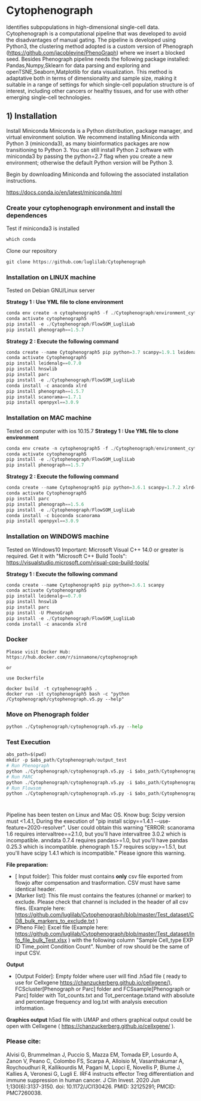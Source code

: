 # Cytophenograph

Identifies subpopulations in high-dimensional single-cell data. Cytophenograph is a computational pipeline that was developed to avoid the disadvantages of manual gating. The pipeline is developed using Python3, the clustering method adopted is a custom version of Phenograph (https://github.com/jacoblevine/PhenoGraph) where we insert a blocked seed. Besides Phenograph pipeline needs the following package installed: Pandas,Numpy,Sklearn for data parsing and exploring and openTSNE,Seaborn,Matplotlib for data visualization. This method is adaptative both in terms of dimensionality and sample size, making it suitable in a range of settings for which single-cell population structure is of interest, including other cancers or healthy tissues, and for use with other emerging single-cell technologies.

## 1) Installation 

Install Miniconda
Miniconda is a Python distribution, package manager, and virtual environment solution. We recommend installing Miniconda with Python 3 (miniconda3), as many bioinformatics packages are now transitioning to Python 3. You can still install Python 2 software with miniconda3 by passing the python=2.7 flag when you create a new environment; otherwise the default Python version will be Python 3.

Begin by downloading Miniconda and following the associated installation instructions.

https://docs.conda.io/en/latest/miniconda.html

### Create your cytophenograph environment and install the dependences

Test if miniconda3 is installed


```python
which conda
```

Clone our repository


```python
git clone https://github.com/luglilab/Cytophenograph
```


### Installation on LINUX machine
Tested on Debian GNU/Linux server

**Strategy 1 : Use YML file to clone environment** 
```python
conda env create -n cytophenograph5 -f ./Cytophenograph/environment_cytophenograph5_linux.yml
conda activate cytophenograph5
pip install -e ./Cytophenograph/FlowSOM_LugliLab
pip install phenograph==1.5.7
```
**Strategy 2 : Execute the following command** 
```python
conda create --name Cytophenograph5 pip python=3.7 scanpy=1.9.1 leidenalg=0.7.0
conda activate Cytophenograph5
pip install leidenalg==0.7.0
pip install hnswlib
pip install parc
pip install -e ./Cytophenograph/FlowSOM_LugliLab
conda install -c anaconda xlrd
pip install phenograph==1.5.7
pip install scanorama==1.7.1
pip install openpyxl==3.0.9
```

### Installation on MAC machine
Tested on computer with ios 10.15.7 
**Strategy 1 : Use YML file to clone environment** 
```python
conda env create -n cytophenograph5 -f ./Cytophenograph/environment_cytophenograph5_mac.yml
conda activate cytophenograph5
pip install -e ./Cytophenograph/FlowSOM_LugliLab
pip install phenograph==1.5.7
```
**Strategy 2 : Execute the following command** 
```python
conda create --name Cytophenograph5 pip python=3.6.1 scanpy=1.7.2 xlrd=1.2.0  hnswlib scipy=1.4.1 leidenalg=0.8.8 scanorama=1.7.1
conda activate Cytophenograph5
pip install parc
pip install phenograph==1.5.6
pip install -e ./Cytophenograph/FlowSOM_LugliLab
conda install -c bioconda scanorama
pip install openpyxl==3.0.9
```

### Installation on WINDOWS machine
Tested on Windows10
Important:  Microsoft Visual C++ 14.0 or greater is required. Get it with "Microsoft C++ Build Tools": https://visualstudio.microsoft.com/visual-cpp-build-tools/

**Strategy 1 : Execute the following command** 
```python
conda create --name Cytophenograph5 pip python=3.6.1 scanpy 
conda activate Cytophenograph5
pip install leidenalg==0.7.0
pip install hnswlib
pip install parc
pip install -U PhenoGraph
pip install -e ./Cytophenograph/FlowSOM_LugliLab
conda install -c anaconda xlrd
```


### Docker 
```
Please visit Docker Hub:
https://hub.docker.com/r/sinnamone/cytophenograph

or 

use Dockerfile

docker build  -t cytophenograph5 .
docker run -it cytophenograph5 bash -c "python /Cytophenograph/cytophenograph.v5.py --help" 
```

###  Move on Phenograph folder



```python
python ./Cytophenograph/cytophenograph.v5.py --help
```


###  Test Execution 
```python
abs_path=$(pwd)
mkdir -p $abs_path/Cytophenograph/output_test
# Run Phenograph
python ./Cytophenograph/cytophenograph.v5.py -i $abs_path/Cytophenograph/Test_dataset2/sample/ -o $abs_path/Cytophenograph/output_test -k 60 -m $abs_path/Cytophenograph/Test_dataset2/markers_to_exclude.txt -n Test -t 10 -p $abs_path/Cytophenograph/Test_dataset2/Info_file_bulk_Test.xlsx -c Phenograph
# Run PARC
python ./Cytophenograph/cytophenograph.v5.py -i $abs_path/Cytophenograph/Test_dataset2/sample/ -o $abs_path/Cytophenograph/output_test -k 60 -m $abs_path/Cytophenograph/Test_dataset2/markers_to_exclude.txt -n Test -t 10 -p $abs_path/Cytophenograph/Test_dataset2/Info_file_bulk_Test.xlsx -c Parc
# Run Flowsom
python ./Cytophenograph/cytophenograph.v5.py -i $abs_path/Cytophenograph/Test_dataset2/sample/ -o $abs_path/Cytophenograph/output_test -k 60 -m $abs_path/Cytophenograph/Test_dataset2/markers_to_exclude.txt -n Test -t 10 -p $abs_path/Cytophenograph/Test_dataset2/Info_file_bulk_Test.xlsx -c Flowsom
```
# 

Pipeline has been testen on Linux and Mac OS. 
Know bug:  Scipy  version must <1.4.1, During the execution of "pip install scipy==1.4.1 --use-feature=2020-resolver". User could obtain this warning "ERROR: scanorama 1.6 requires intervaltree==2.1.0, but you'll have intervaltree 3.0.2 which is incompatible.
anndata 0.7.4 requires pandas>=1.0, but you'll have pandas 0.25.3 which is incompatible.
phenograph 1.5.7 requires scipy>=1.5.1, but you'll have scipy 1.4.1 which is incompatible."
Please ignore this warning. 

**File preparation:**

 - [ Input folder]: This folder must contains **only** csv file exported from flowjo after compensation and trasformation. CSV must have same identical header. 
 - [Marker list]: This file must contains the features (channel or marker) to exclude. Please check that channel is included in the header of all csv files. (Example here: https://github.com/luglilab/Cytophenograph/blob/master/Test_dataset/CD8_bulk_markers_to_exclude.txt )
 - [Pheno File]: Excel file (Example here: https://github.com/luglilab/Cytophenograph/blob/master/Test_dataset/Info_file_bulk_Test.xlsx ) with the following column "Sample Cell_type EXP ID Time_point Condition Count". Number of row should be the same of input CSV. 


**Output**
 - [Output Folder]: Empty folder where user will find .h5ad file ( ready to use for Cellxgene https://chanzuckerberg.github.io/cellxgene/), FCScluster[Phenograph or Parc] folder and FCSsample[Phenograph or Parc] folder with Tot_counts.txt and Tot_percentage.txtand with absolute and percentage frequency and log.txt with analysis execution information. 
 
 **Graphics output**
 h5ad file with UMAP and others graphical output could be open with Cellxgene ( https://chanzuckerberg.github.io/cellxgene/ ). 

### Please cite:
Alvisi G, Brummelman J, Puccio S, Mazza EM, Tomada EP, Losurdo A, Zanon V, Peano C, Colombo FS, Scarpa A, Alloisio M, Vasanthakumar A, Roychoudhuri R, Kallikourdis M, Pagani M, Lopci E, Novellis P, Blume J, Kallies A, Veronesi G, Lugli E. IRF4 instructs effector Treg differentiation and immune suppression in human cancer. J Clin Invest. 2020 Jun 1;130(6):3137-3150. doi: 10.1172/JCI130426. PMID: 32125291; PMCID: PMC7260038.
